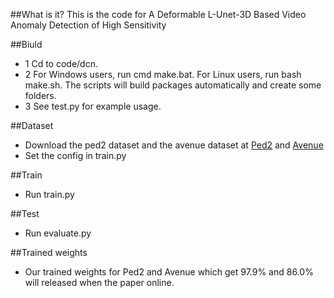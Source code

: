 ##What is it?
This is the code for A Deformable L-Unet-3D Based Video Anomaly Detection of High Sensitivity

##Biuld
* 1 Cd to code/dcn.
* 2 For Windows users, run cmd make.bat. For Linux users, run bash make.sh. The scripts will build packages automatically and create some folders.
* 3 See test.py for example usage.

##Dataset
* Download the ped2 dataset and the avenue dataset at [Ped2](http://www.svcl.ucsd.edu/projects/anomaly/UCSD_Anomaly_Dataset.tar.gz) and [Avenue](http://www.cse.cuhk.edu.hk/leojia/projects/detectabnormal/Avenue_Dataset.zip)
* Set the config in train.py

##Train
* Run train.py

##Test
* Run evaluate.py

##Trained weights
* Our trained weights for Ped2 and Avenue which get 97.9% and 86.0% will released when the paper online.
